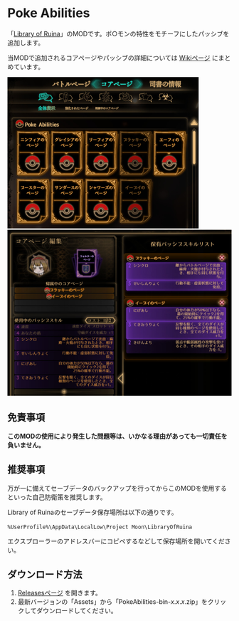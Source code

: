 # Poke Abilities

「[Library of Ruina](https://store.steampowered.com/app/1256670/Library_Of_Ruina/)」のMODです。ポ○モンの特性をモチーフにしたパッシブを追加します。

当MODで追加されるコアページやパッシブの詳細については [Wikiページ](https://github.com/TanaUmbreon/PokeAbilities/wiki) にまとめています。

<img src="https://raw.githubusercontent.com/TanaUmbreon/PokeAbilities/images/image1-r3.jpg" alt="画面サンプル1" width="430px">

<img src="https://raw.githubusercontent.com/TanaUmbreon/PokeAbilities/images/image2-r3.jpg" alt="画面サンプル2" width="540px">

## 免責事項

**このMODの使用により発生した問題等は、いかなる理由があっても一切責任を負いません。**

## 推奨事項

万が一に備えてセーブデータのバックアップを行ってからこのMODを使用するといった自己防衛策を推奨します。

Library of Ruinaのセーブデータ保存場所は以下の通りです。

`%UserProfile%\AppData\LocalLow\Project Moon\LibraryOfRuina`

エクスプローラーのアドレスバーにコピペするなどして保存場所を開いてください。

## ダウンロード方法

1. [Releasesページ](https://github.com/TanaUmbreon/PokeAbilities/releases) を開きます。
2. 最新バージョンの「Assets」から「PokeAbilities-bin-*x*.*x*.*x*.zip」をクリックしてダウンロードしてください。
